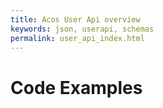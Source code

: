 ```yaml
---
title: Acos User Api overview
keywords: json, userapi, schemas
permalink: user_api_index.html
---
```

# Code Examples